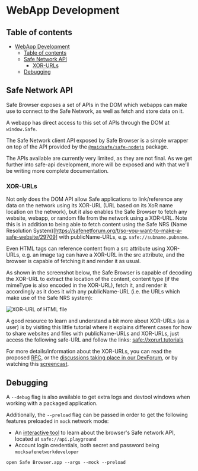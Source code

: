 # WebApp Development

## Table of contents

- [WebApp Development](#webapp-development)
  - [Table of contents](#table-of-contents)
  - [Safe Network API](#safe-network-api)
    - [XOR-URLs](#xor-urls)
  - [Debugging](#debugging)

## Safe Network API

Safe Browser exposes a set of APIs in the DOM which webapps can make use to connect to the Safe Network, as well as fetch and store data on it.

A webapp has direct access to this set of APIs through the DOM at `window.Safe`.

The Safe Network client API exposed by Safe Browser is a simple wrapper on top of the API provided by the [`@maidsafe/safe-nodejs`](https://github.com/maidsafe/safe-nodejs) package.

The APIs available are currently very limited, as they are not final. As we get further into safe-api development, more will be exposed and with that we'll be writing more complete documentation.

### XOR-URLs

Not only does the DOM API allow Safe applications to link/reference any data on the network using its XOR-URL (URL based on its XoR name location on the network), but it also enables the Safe Browser to fetch any website, webapp, or random file from the network using a XOR-URL. Note this is in addition to being able to fetch content using the Safe NRS (Name Resolution System)[https://safenetforum.org/t/so-you-want-to-make-a-safe-website/29709] with publicName-URLs, e.g. `safe://subname.pubname`.

Even HTML tags can reference content from a src attribute using XOR-URLs, e.g. an image tag can have a XOR-URL in the src attribute, and the browser is capable of fetching it and render it as usual.

As shown in the screenshot below, the Safe Browser is capable of decoding the XOR-URL to extract the location of the content, content type (if the mimeType is also encoded in the XOR-URL), fetch it, and render it accordingly as it does it with any publicName-URL (i.e. the URLs which make use of the Safe NRS system):

![XOR-URL of HTML file](../../resources/readme/xorurl-screenshot.png)

A good resource to learn and understand a bit more about XOR-URLs (as a user) is by visiting this little tutorial where it explains different cases for how to share websites and files with publicName-URLs and XOR-URLs, just access the following safe-URL and follow the links: [safe://xorurl.tutorials](safe://xorurl.tutorials)

For more details/information about the XOR-URLs, you can read the proposed [RFC](https://github.com/maidsafe/rfcs/blob/357384147ae005e4061079b27a30f43cf379fda5/text/0000-xor-urls/0000-xor-urls.md), or the [discussions taking place in our DevForum](https://forum.safedev.org/t/xor-address-urls-xor-urls/1952), or by watching this [screencast](https://www.youtube.com/watch?v=j6cgK6Grm6g).

## Debugging

A `--debug` flag is also available to get extra logs and devtool windows when working with a packaged application.

Additionally, the `--preload` flag can be passed in order to get the following features preloaded in `mock` network mode:

- An [interactive tool](https://github.com/maidsafe/safe_examples/tree/master/safe_web_api_playground) to learn about the browser's Safe network API, located at `safe://api.playground`
- Account login credentials, both secret and password being `mocksafenetworkdeveloper`

`open Safe Browser.app --args --mock --preload`
